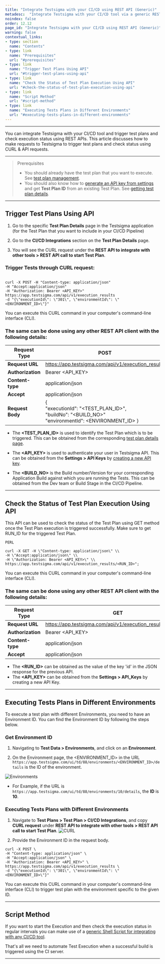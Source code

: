 ```yaml
---
title: "Integrate Testsigma with your CI/CD using REST API (Generic)"
metadesc:  "Integrate Testsigma with your CI/CD tool via a generic REST API. You can trigger test plans using API and check status of the execution using the API details"
noindex: false
order: 12.12
page_id: "Integrate Testsigma with your CI/CD using REST API (Generic)"
warning: false
contextual_links:
- type: section
  name: "Contents"
- type: link
  name: "Prerequisites"
  url: "#prerequisites"
- type: link
  name: "Trigger Test Plans Using API"
  url: "#trigger-test-plans-using-api"
- type: link
  name: "Check the Status of Test Plan Execution Using API"
  url: "#check-the-status-of-test-plan-execution-using-api"
- type: link
  name: "Script Method"
  url: "#script-method"
- type: link
  name: "Executing Tests Plans in Different Environments"
  url: "#executing-tests-plans-in-different-environments"
---
```


---


You can integrate Testsigma with your CI/CD tool and trigger test plans and check execution status using REST APIs. This article discusses how to make requests to Testsigma to trigger test plans and check status using CURL & API requests.  



---

> <p id="prerequisites">Prerequisites</p>
> 
>    - You should already have the test plan that you want to execute. See [test plan management](https://testsigma.com/docs/test-management/test-plans/overview/).
>    - You should also know how to [generate an API key from settings](https://testsigma.com/docs/configuration/api-keys/) and get **Test Plan ID** from an existing Test Plan. See [getting test plan details](https://testsigma.com/docs/continuous-integration/get-test-plan-details/). 


---


## **Trigger Test Plans Using API**

1. Go to the specific **Test Plan Details** page in the Testsigma application (for the Test Plan that you want to include in your CI/CD Pipeline) 

2. Go to the **CI/CD Integrations** section on the **Test Plan Details** page.

3. You will see the CURL request under the **REST API to integrate with other tools > REST API call to start Test Plan**. 

### **Trigger Tests through CURL request:**

```

curl -X POST -H "Content-type: application/json" 
-H "Accept:application/json" 
-H "Authorization: Bearer <API_KEY>" https://app.testsigma.com/api/v1/execution_results 
-d "{\"executionId\": \"301\", \"environmentId\": \"<ENVIRONMENT_ID>\"}"

```

You can execute this CURL command in your computer's command-line interface (CLI). 

### The same can be done using any other REST API client with the following details:


| **Request Type**  | POST                                                       |
|-------------------|------------------------------------------------------------|
| **Request URL**   | https://app.testsigma.com/api/v1/execution_results       |
| **Authorization** | Bearer <API\_KEY>                                         |
| **Content-type**  | application/json                                         |
| **Accept**        | application/json                                         |
| **Request Body**  | { <br> "executionId": "<TEST\_PLAN\_ID>", <br> "buildNo": "<BUILD\_NO>" <br> "environmentId": <ENVIRONMENT\_ID> } |


 - The **<TEST\_PLAN\_ID>** is used to identify the Test Plan which is to be triggered. This can be obtained from the corresponding [test plan details page](https://testsigma.com/docs/continuous-integration/get-test-plan-details/).

 - The **<API\_KEY>** is used to authenticate your user in Testsigma API. This can be obtained from the **Settings > API Keys** by [creating a new API key](https://testsigma.com/docs/configuration/api-keys/).

- The **<BUILD\_NO>** is the Build number/Version for your corresponding Application Build against which you are running the Tests. This can be obtained from the Dev team or Build Stage in the CI/CD Pipeline.

---

## **Check the Status of Test Plan Execution Using API**
 
This API can be used to check the status of the Test Plan using GET method once the Test Plan execution is triggered successfully. Make sure to get RUN_ID for the triggered Test Plan.

`PERL`

```
curl -X GET -H \"Content-type: application/json\" \\
-H \"Accept:application/json\" \\
-H \"Authorization: Bearer <API_KEY>\" \\
https://app.testsigma.com/api/v1/execution_results/<RUN_ID>";
```

You can execute this CURL command in your computer's command-line interface (CLI). 


### The same can be done using any other REST API client with the following details:


| **Request Type**  | GET                                                                   |
|-------------------|-----------------------------------------------------------------------|
| **Request URL**   | https://app.testsigma.com/api/v1/execution_results/<RUN\_ID>         |
| **Authorization** | Bearer <API\_KEY>                                                    |
| **Content-type**  | application/json                                                    |
| **Accept**        | application/json                                                    |

 
- The **<RUN_ID>** can be obtained as the value of the key 'id' in the JSON response for the previous API.
- The **<API_KEY>** can be obtained from the **Settings > API_Keys** by creating a new API Key.

---

## **Executing Tests Plans in Different Environments**

To execute a test plan with different Environments, you need to have an Environment ID. You can find the Environment ID by following the steps below. 

### **Get Environment ID**

1. Navigating to **Test Data > Environments**, and click on an **Environment**.


2. On the Environment page, the <ENVIRONMENT\_ID> in the URL `https://app.testsigma.com/ui/td/88/environments/<ENVIRONMENT_ID>/details` is the ID of the environment. 

![Environments](https://s3.amazonaws.com/static-docs.testsigma.com/new_images/projects/applications/ttpuapienv.png)

- For Example, if the URL is `https://app.testsigma.com/ui/td/88/environments/10/details`, the **ID** is **10**. 

### **Executing Tests Plans with Different Environments**

1. Navigate to **Test Plans > Test Plan > CI/CD Integrations**, and copy **CURL request** under **REST API to integrate with other tools > REST API call to start Test Plan**.
![CURL](https://s3.amazonaws.com/static-docs.testsigma.com/new_images/projects/applications/ttpuapicurl.png)

2. Provide the Environment ID in the request body. 

```
curl -X POST \
-H "Content-type: application/json" \
-H "Accept:application/json" \
-H "Authorization: Bearer <API_KEY>" \
https://app.testsigma.com/api/v1/execution_results \
-d "{\"executionId\": \"301\", \"environmentId\": \"<ENVIRONMENT_ID>\"}"
```

You can execute this CURL command in your computer's command-line interface (CLI) to trigger test plan with the environment specific to the given ID. 

---

## **Script Method**

If you want to start the Execution and then check the execution status in regular intervals you can make use of a [generic Shell Script for integrating with any CI/CD tool](https://testsigma.com/docs/continuous-integration/shell-script/).
 
That's all we need to automate Test Execution when a successful build is triggered using the CI server.

---